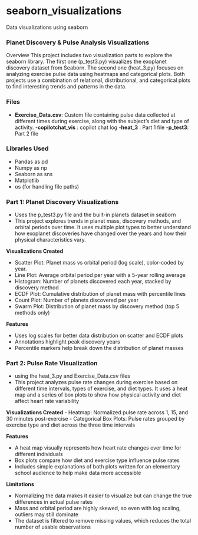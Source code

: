 # seaborn_visualizations
Data visualizations using seaborn 


### Planet Discovery & Pulse Analysis Visualizations
Overview
This project includes two visualization parts to explore the seaborn library. The first one (p_test3.py) visualizes the exoplanet discovery dataset from Seaborn. The second one (heat_3.py) focuses on analyzing exercise pulse data using heatmaps and categorical plots. Both projects use a combination of relational, distributional, and categorical plots to find interesting trends and patterns in the data.

### Files 
- **Exercise_Data.csv**: Custom file containing pulse data collected at different times during exercise, along with the subject’s diet and type of activity.
-**copilotchat_vis** : copilot chat log
-**heat_3** : Part 1 file 
-**p_test3**: Part 2 file 

### Libraries Used
- Pandas as pd
- Numpy as np
- Seaborn as sns
- Matplotlib
- os (for handling file paths)


### Part 1: Planet Discovery Visualizations 
- Uses the p_test3.py file and the built-in planets dataset in seaborn 
- This project explores trends in planet mass, discovery methods, and orbital periods over time. It uses multiple plot types to better understand how exoplanet discoveries have changed over the years and how their physical characteristics vary.

**Visualizations Created**
- Scatter Plot: Planet mass vs orbital period (log scale), color-coded by year.
- Line Plot: Average orbital period per year with a 5-year rolling average
- Histogram: Number of planets discovered each year, stacked by discovery method
- ECDF Plot: Cumulative distribution of planet mass with percentile lines
- Count Plot: Number of planets discovered per year
- Swarm Plot: Distribution of planet mass by discovery method (top 5 methods only)

**Features**
- Uses log scales for better data distribution on scatter and ECDF plots
- Annotations highlight peak discovery years
- Percentile markers help break down the distribution of planet masses

### Part 2: Pulse Rate Visualization 
- using the heat_3.py and Exercise_Data.csv files 
- This project analyzes pulse rate changes during exercise based on different time intervals, types of exercise, and diet types. It uses a heat map and a series of box plots to show how physical activity and diet affect heart rate variability

**Visualizations Created**
    - Heatmap: Normalized pulse rate across 1, 15, and 30 minutes post-exercise
    -  Categorical Box Plots: Pulse rates grouped by exercise type and diet across the three time intervals

**Features**
  - A heat map visually represents how heart rate changes over time for different individuals
  - Box plots compare how diet and exercise type influence pulse rates
  - Includes simple explanations of both plots written for an elementary school audience to help make data more accessible

**Limitations**
- Normalizing the data makes it easier to visualize but can change the true differences in actual pulse rates
- Mass and orbital period are highly skewed, so even with log scaling, outliers may still dominate
- The dataset is filtered to remove missing values, which reduces the total number of usable observations



